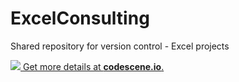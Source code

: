 # ExcelConsulting
Shared repository for version control - Excel projects


[![](https://codescene.io/projects/4385/status.svg) Get more details at **codescene.io**.](https://codescene.io/projects/4385/jobs/latest-successful/results)
